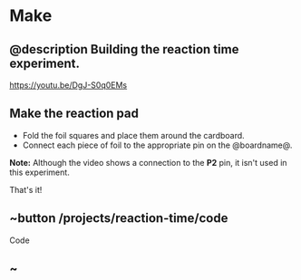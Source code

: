 # Make

## @description Building the reaction time experiment.

https://youtu.be/DgJ-S0q0EMs

## Make the reaction pad

* Fold the foil squares and place them around the cardboard.
* Connect each piece of foil to the appropriate pin on the @boardname@.

**Note:** Although the video shows a connection to the **P2** pin, it isn't used in this experiment.

That's it!

## ~button /projects/reaction-time/code

Code

## ~